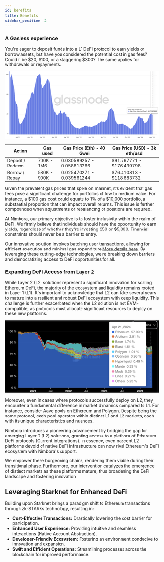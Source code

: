 ```yaml
---
id: benefits
title: Benefits
sidebar_position: 2
---
```


### A Gasless experience
    
You're eager to deposit funds into a L1 DeFi protocol to earn yields or borrow assets, but have you considered the potential cost in gas fees? Could it be $20, $100, or a staggering $300? The same applies for withdrawals or repayments. 

![Gas](/img/gas.png)

| Action            | Gas used       | Gas Price (Eth) - 40 Gwei  | Gas Price (USD) - 3k eth/usd  |
|-------------------|----------------|-------------------------------|---------------------|
| Deposit / Redeem | 700K - 1M6     | 0.030589257 - 0.058813266     | $91.767771 - $176.439798 |
| Borrow / Repay   | 580K - 900K    | 0.025470271 - 0.039561244     | $76.410813 - $118.683732 |


Given the prevalent gas prices that spike on mainnet, it’s evident that gas fees pose a significant challenge for portfolios of low to medium value. For instance, a $100 gas cost could equate to 1% of a $10,000 portfolio, a substantial proportion that can impact overall returns. This issue is further compounded when adjustments or rebalancing of positions are required.

At Nimbora, our primary objective is to foster inclusivity within the realm of DeFi. We firmly believe that individuals should have the opportunity to earn yields, regardless of whether they're investing $50 or $5,000. Financial constraints should never be a barrier to entry.

Our innovative solution involves batching user transactions, allowing for efficient execution and minimal gas expenditure [More details here](/docs/concepts/cost_efficiency). 
By leveraging these cutting-edge technologies, we're breaking down barriers and democratizing access to DeFi opportunities for all.


### Expanding DeFi Access from Layer 2

While Layer 2 (L2) solutions represent a significant innovation for scaling Ethereum DeFi, the majority of the ecosystem and liquidity remains rooted in Layer 1 (L1). It's important to acknowledge that L2 can take several years to mature into a resilient and robust DeFi ecosystem with deep liquidity. This challenge is further exacerbated when the L2 solution is not EVM-compatible, as protocols must allocate significant resources to deploy on these new platforms.

![Tvl](/img/tvl.png)


Moreover, even in cases where protocols successfully deploy on L2, they encounter a fundamental difference in market dynamics compared to L1. For instance, consider Aave pools on Ethereum and Polygon. Despite being the same protocol, each pool operates within distinct L1 and L2 markets, each with its unique characteristics and nuances.

Nimbora introduces a pioneering advancement by bridging the gap for emerging Layer 2 (L2) solutions, granting access to a plethora of Ethereum DeFi protocols (Current integrations). In essence, even nascent L2 platforms devoid of native DeFi infrastructure can now rival Ethereum's DeFi ecosystem with Nimbora's support.

We empower these burgeoning chains, rendering them viable during their transitional phase. Furthermore, our intervention catalyzes the emergence of distinct markets as these platforms mature, thus broadening the DeFi landscape and fostering innovation


## Leveraging Starknet for Enhanced DeFi

Building upon Starknet brings a paradigm shift to Ethereum transactions through zk-STARKs technology, resulting in:

- **Cost-Effective Transactions:** Drastically lowering the cost barrier for participation.
- **Enhanced User Experience:** Providing intuitive and seamless interactions (Native Account Abstraction).
- **Developer-Friendly Ecosystem:** Fostering an environment conducive to innovation and expansion.
- **Swift and Efficient Operations:** Streamlining processes across the blockchain for improved performance.
